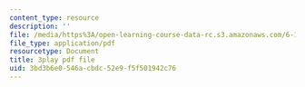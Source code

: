 ```yaml
---
content_type: resource
description: ''
file: /media/https%3A/open-learning-course-data-rc.s3.amazonaws.com/6-189-multicore-programming-primer-january-iap-2007/3bd3b6e0546acbdc52e9f5f501942c76_4_B2x3UVLAo.pdf
file_type: application/pdf
resourcetype: Document
title: 3play pdf file
uid: 3bd3b6e0-546a-cbdc-52e9-f5f501942c76
---
```

